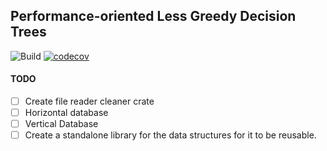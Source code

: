 ## Performance-oriented Less Greedy Decision Trees

![Build](https://github.com/haroldks/performance-less-greedy-trees/actions/workflows/rust.yml/badge.svg)
[![codecov](https://codecov.io/gh/haroldks/performance-less-greedy-trees/branch/master/graph/badge.svg?token=OZ9M8G3GNV)](https://codecov.io/gh/haroldks/performance-less-greedy-trees)

#### TODO

- [ ] Create file reader cleaner crate
- [ ] Horizontal database
- [ ] Vertical Database
- [ ] Create a standalone library for the data structures for it to be reusable.
